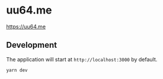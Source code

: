 # uu64.me

https://uu64.me


## Development

The application will start at `http://localhost:3000` by default.

```
yarn dev
```
